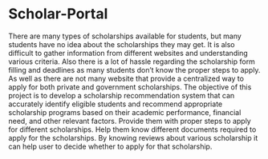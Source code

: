 # Scholar-Portal
There are many types of scholarships available for students, but many students have no idea about the scholarships they may get. It is also difficult to gather information from different websites and understanding various criteria. Also there is a lot of hassle regarding the scholarship form filling and deadlines as many students don’t know the proper steps to apply. As well as there are not many website that provide a centralized way to apply for both private and government scholarships. 
The objective of this project is to develop a scholarship recommendation system that can accurately identify eligible students and recommend appropriate scholarship programs based on their academic performance, financial need, and other relevant factors. 
Provide them with proper steps to apply for different scholarships. Help them know different documents required to apply for the scholarships. 
By knowing reviews about various scholarship it can help user to decide whether to apply for that scholarship.

